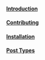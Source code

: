 #### [Introduction](/docs/1.0/introduction "Introduction")
#### [Contributing](/docs/1.0/contributing "Contributing")
#### [Installation](/docs/1.0/installation "Installation")
#### [Post Types](/docs/1.0/post-types "Post Types")